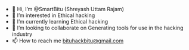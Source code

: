 - 👋 Hi, I’m @SmartBitu (Shreyash Uttam Rajam)
- 👀 I’m interested in Ethical hacking
- 🌱 I’m currently learning Ethical hacking
- 💞️ I’m looking to collaborate on Generating tools for use in the hacking industry
- 📫 How to reach me bituhackbitu@gmail.com

<!---
SmartBitu/SmartBitu is a ✨ special ✨ repository because its `README.md` (this file) appears on your GitHub profile.
You can click the Preview link to take a look at your changes.
--->
